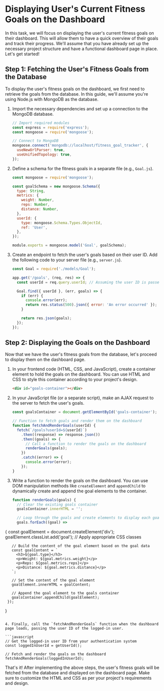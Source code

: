 # Displaying User's Current Fitness Goals on the Dashboard

In this task, we will focus on displaying the user's current fitness goals on their dashboard. This will allow them to have a quick overview of their goals and track their progress. We'll assume that you have already set up the necessary project structure and have a functional dashboard page in place. Let's get started!

## Step 1: Fetching the User's Fitness Goals from the Database

To display the user's fitness goals on the dashboard, we first need to retrieve the goals from the database. In this guide, we'll assume you're using Node.js with MongoDB as the database.

1. Import the necessary dependencies and set up a connection to the MongoDB database.

   ```javascript
   // Import required modules
   const express = require('express');
   const mongoose = require('mongoose');

   // Connect to MongoDB
   mongoose.connect('mongodb://localhost/fitness_goal_tracker', {
     useNewUrlParser: true,
     useUnifiedTopology: true,
   });
   ```

2. Define a schema for the fitness goals in a separate file (e.g., `Goal.js`).

   ```javascript
   const mongoose = require('mongoose');

   const goalSchema = new mongoose.Schema({
     type: String,
     metrics: {
       weight: Number,
       reps: Number,
       distance: Number,
     },
     userId: {
       type: mongoose.Schema.Types.ObjectId,
       ref: 'User',
     },
   });

   module.exports = mongoose.model('Goal', goalSchema);
   ```

3. Create an endpoint to fetch the user's goals based on their user ID. Add the following code to your server file (e.g., `server.js`).

   ```javascript
   const Goal = require('./models/Goal');

   app.get('/goals', (req, res) => {
     const userId = req.query.userId; // Assuming the user ID is passed as a query parameter

     Goal.find({ userId }, (err, goals) => {
       if (err) {
         console.error(err);
         return res.status(500).json({ error: 'An error occurred' });
       }

       return res.json(goals);
     });
   });
   ```

## Step 2: Displaying the Goals on the Dashboard

Now that we have the user's fitness goals from the database, let's proceed to display them on the dashboard page.

1. In your frontend code (HTML, CSS, and JavaScript), create a container element to hold the goals on the dashboard. You can use HTML and CSS to style this container according to your project's design.

   ```html
   <div id="goals-container"></div>
   ```

2. In your JavaScript file (or a separate script), make an AJAX request to the server to fetch the user's goals.

   ```javascript
   const goalsContainer = document.getElementById('goals-container');

   // Function to fetch goals and render them on the dashboard
   function fetchAndRenderGoals(userId) {
     fetch(`/goals?userId=${userId}`)
       .then((response) => response.json())
       .then((goals) => {
         // Call a function to render the goals on the dashboard
         renderGoals(goals);
       })
       .catch((error) => {
         console.error(error);
       });
   }
   ```

3. Write a function to render the goals on the dashboard. You can use DOM manipulation methods like `createElement` and `appendChild` to dynamically create and append the goal elements to the container.

   ```javascript
   function renderGoals(goals) {
     // Clear the existing goals container
     goalsContainer.innerHTML = '';

     // Loop through the goals and create elements to display each goal
     goals.forEach((goal) =>

 {
       const goalElement = document.createElement('div');
       goalElement.classList.add('goal'); // Apply appropriate CSS classes

       // Build the content of the goal element based on the goal data
       const goalContent = `
         <h3>${goal.type}</h3>
         <p>Weight: ${goal.metrics.weight}</p>
         <p>Reps: ${goal.metrics.reps}</p>
         <p>Distance: ${goal.metrics.distance}</p>
       `;

       // Set the content of the goal element
       goalElement.innerHTML = goalContent;

       // Append the goal element to the goals container
       goalsContainer.appendChild(goalElement);
     });
   }
   ```

4. Finally, call the `fetchAndRenderGoals` function when the dashboard page loads, passing the user ID of the logged-in user.

   ```javascript
   // Get the logged-in user ID from your authentication system
   const loggedInUserId = getUserId();

   // Fetch and render the goals on the dashboard
   fetchAndRenderGoals(loggedInUserId);
   ```

That's it! After implementing the above steps, the user's fitness goals will be fetched from the database and displayed on the dashboard page. Make sure to customize the HTML and CSS as per your project's requirements and design.
